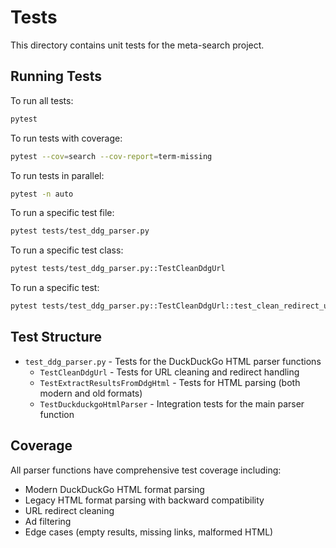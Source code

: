 # Tests

This directory contains unit tests for the meta-search project.

## Running Tests

To run all tests:
```bash
pytest
```

To run tests with coverage:
```bash
pytest --cov=search --cov-report=term-missing
```

To run tests in parallel:
```bash
pytest -n auto
```

To run a specific test file:
```bash
pytest tests/test_ddg_parser.py
```

To run a specific test class:
```bash
pytest tests/test_ddg_parser.py::TestCleanDdgUrl
```

To run a specific test:
```bash
pytest tests/test_ddg_parser.py::TestCleanDdgUrl::test_clean_redirect_url_with_slash_prefix
```

## Test Structure

- `test_ddg_parser.py` - Tests for the DuckDuckGo HTML parser functions
  - `TestCleanDdgUrl` - Tests for URL cleaning and redirect handling
  - `TestExtractResultsFromDdgHtml` - Tests for HTML parsing (both modern and old formats)
  - `TestDuckduckgoHtmlParser` - Integration tests for the main parser function

## Coverage

All parser functions have comprehensive test coverage including:
- Modern DuckDuckGo HTML format parsing
- Legacy HTML format parsing with backward compatibility
- URL redirect cleaning
- Ad filtering
- Edge cases (empty results, missing links, malformed HTML)
